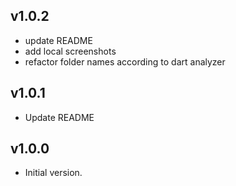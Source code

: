 ## v1.0.2
* update README
* add local screenshots
* refactor folder names according to dart analyzer
## v1.0.1
* Update README
## v1.0.0
* Initial version.
